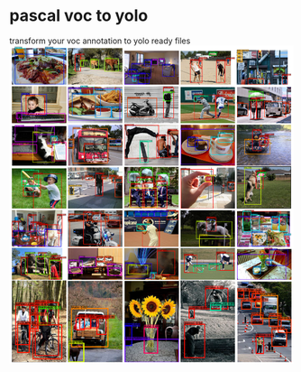# pascal voc to yolo
transform your voc annotation to yolo ready files
![Image of Yaktocat](https://github.com/noubhanidata/voc_to_yolo_annotations/blob/8dd215f3f4b0b1e0fb7b2ecfdd6b3b8f14f02ab4/voc.png)
